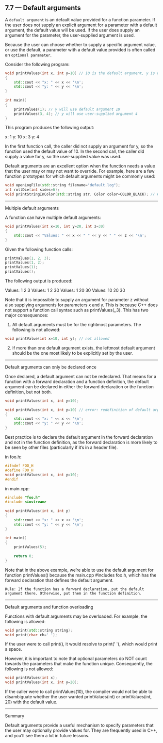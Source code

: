 ## 7.7 — Default arguments

A `default argument` is an default value provided for a function parameter. If the user does not supply an explicit argument for a parameter with a default argument, the default value will be used. If the user does supply an argument for the parameter, the user-supplied argument is used.

Because the user can choose whether to supply a specific argument value, or use the default, a parameter with a default value provided is often called an `optional parameter`.

Consider the following program:

```c++
void printValues(int x, int y=10) // 10 is the default argument, y is now an optional parameter
{
    std::cout << "x: " << x << '\n';
    std::cout << "y: " << y << '\n';
}
 
int main()
{
    printValues(1); // y will use default argument 10
    printValues(3, 4); // y will use user-supplied argument 4
}
```

This program produces the following output:

x: 1
y: 10
x: 3
y: 4

In the first function call, the caller did not supply an argument for y, so the function used the default value of 10. In the second call, the caller did supply a value for y, so the user-supplied value was used.

Default arguments are an excellent option when the function needs a value that the user may or may not want to override. For example, here are a few function prototypes for which default arguments might be commonly used:

```c++
void openLogFile(std::string filename="default.log");
int rollDie(int sides=6);
void printStringInColor(std::string str, Color color=COLOR_BLACK); // Color is an enum
```

---

Multiple default arguments

A function can have multiple default arguments:

```c++
void printValues(int x=10, int y=20, int z=30)
{
    std::cout << "Values: " << x << " " << y << " " << z << '\n';
}
```


Given the following function calls:

```c++
printValues(1, 2, 3);
printValues(1, 2);
printValues(1);
printValues();
```

The following output is produced:

Values: 1 2 3
Values: 1 2 30
Values: 1 20 30
Values: 10 20 30


Note that it is impossible to supply an argument for parameter z without also supplying arguments for parameters x and y. This is because C++ does not support a function call syntax such as printValues(,,3). This has two major consequences:

1) All default arguments must be for the rightmost parameters. The following is not allowed:

```c++
void printValue(int x=10, int y); // not allowed
```

2) If more than one default argument exists, the leftmost default argument should be the one most likely to be explicitly set by the user.

---

Default arguments can only be declared once

Once declared, a default argument can not be redeclared. That means for a function with a forward declaration and a function definition, the default argument can be declared in either the forward declaration or the function definition, but not both.

```c++
void printValues(int x, int y=10);
 
void printValues(int x, int y=10) // error: redefinition of default argument
{
    std::cout << "x: " << x << '\n';
    std::cout << "y: " << y << '\n';
}
```

Best practice is to declare the default argument in the forward declaration and not in the function definition, as the forward declaration is more likely to be seen by other files (particularly if it’s in a header file).

in foo.h:

```c++
#ifndef FOO_H
#define FOO_H
void printValues(int x, int y=10);
#endif
```

in main.cpp:

```c++
#include "foo.h"
#include <iostream>
 
void printValues(int x, int y)
{
    std::cout << "x: " << x << '\n';
    std::cout << "y: " << y << '\n';
}
 
int main()
{
    printValues(5);
 
    return 0;
}
```

Note that in the above example, we’re able to use the default argument for function printValues() because the main.cpp #includes foo.h, which has the forward declaration that defines the default argument.

`Rule: If the function has a forward declaration, put the default argument there. Otherwise, put them in the function definition.`


---

Default arguments and function overloading

Functions with default arguments may be overloaded. For example, the following is allowed:

```c++
void print(std::string string);
void print(char ch=' ');
```

If the user were to call print(), it would resolve to print(' '), which would print a space.

However, it is important to note that optional parameters do NOT count towards the parameters that make the function unique. Consequently, the following is not allowed:

```c++
void printValues(int x);
void printValues(int x, int y=20);
```

If the caller were to call printValues(10), the compiler would not be able to disambiguate whether the user wanted printValues(int) or printValues(int, 20) with the default value.

---

Summary

Default arguments provide a useful mechanism to specify parameters that the user may optionally provide values for. They are frequently used in C++, and you’ll see them a lot in future lessons.



















